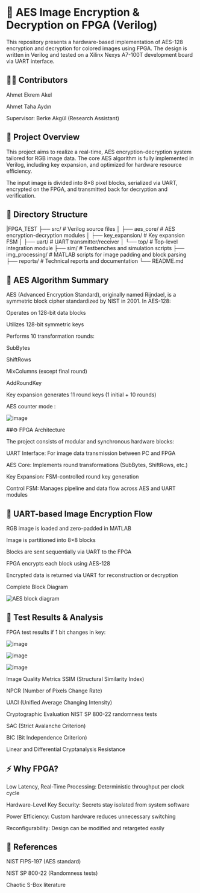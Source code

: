 # 🔐 AES Image Encryption & Decryption on FPGA (Verilog)

This repository presents a hardware-based implementation of AES-128 encryption and decryption for colored images using FPGA. The design is written in Verilog and tested on a Xilinx Nexys A7-100T development board via UART interface.

## 👨‍💻 Contributors

Ahmet Ekrem Akel

Ahmet Taha Aydın

Supervisor: Berke Akgül (Research Assistant)

## 📌 Project Overview

This project aims to realize a real-time, AES encryption-decryption system tailored for RGB image data. The core AES algorithm is fully implemented in Verilog, including key expansion, and optimized for hardware resource efficiency.

The input image is divided into 8×8 pixel blocks, serialized via UART, encrypted on the FPGA, and transmitted back for decryption and verification.

## 📂 Directory Structure

|FPGA_TEST
├── src/                 # Verilog source files
│   ├── aes_core/        # AES encryption-decryption modules
│   ├── key_expansion/   # Key expansion FSM
│   ├── uart/            # UART transmitter/receiver
│   └── top/             # Top-level integration module
├── sim/                 # Testbenches and simulation scripts
├── img_processing/      # MATLAB scripts for image padding and block parsing
├── reports/             # Technical reports and documentation
└── README.md

## 🔐 AES Algorithm Summary

AES (Advanced Encryption Standard), originally named Rijndael, is a symmetric block cipher standardized by NIST in 2001. In AES-128:

Operates on 128-bit data blocks

Utilizes 128-bit symmetric keys

Performs 10 transformation rounds:

SubBytes

ShiftRows

MixColumns (except final round)

AddRoundKey

Key expansion generates 11 round keys (1 initial + 10 rounds)

AES counter mode : 

![image](https://github.com/user-attachments/assets/a7db61e7-ce55-4e43-b55c-fa805b7206f3)


##⚙️ FPGA Architecture

The project consists of modular and synchronous hardware blocks:

UART Interface: For image data transmission between PC and FPGA

AES Core: Implements round transformations (SubBytes, ShiftRows, etc.)

Key Expansion: FSM-controlled round key generation

Control FSM: Manages pipeline and data flow across AES and UART modules

## 🧩 UART-based Image Encryption Flow

RGB image is loaded and zero-padded in MATLAB

Image is partitioned into 8×8 blocks

Blocks are sent sequentially via UART to the FPGA

FPGA encrypts each block using AES-128

Encrypted data is returned via UART for reconstruction or decryption

Complete Block Diagram

![AES block diagram](https://github.com/user-attachments/assets/c80f2f60-3015-4204-9837-a4b1c92769f7)


## 🧪 Test Results & Analysis

FPGA test results if 1 bit changes in key:

![image](https://github.com/user-attachments/assets/2037f4ee-1897-40f7-a0cd-49eb8ca85ef8)

![image](https://github.com/user-attachments/assets/d56dabc7-fd87-403d-ab1c-66b778417782)

![image](https://github.com/user-attachments/assets/b8c2cd1e-48a9-4f80-820d-79d9f767b756)

Image Quality Metrics
SSIM (Structural Similarity Index)

NPCR (Number of Pixels Change Rate)

UACI (Unified Average Changing Intensity)

Cryptographic Evaluation
NIST SP 800-22 randomness tests

SAC (Strict Avalanche Criterion)

BIC (Bit Independence Criterion)

Linear and Differential Cryptanalysis Resistance

## ⚡ Why FPGA?

Low Latency, Real-Time Processing: Deterministic throughput per clock cycle

Hardware-Level Key Security: Secrets stay isolated from system software

Power Efficiency: Custom hardware reduces unnecessary switching

Reconfigurability: Design can be modified and retargeted easily

## 📎 References

NIST FIPS-197 (AES standard)

NIST SP 800-22 (Randomness tests)

Chaotic S-Box literature

